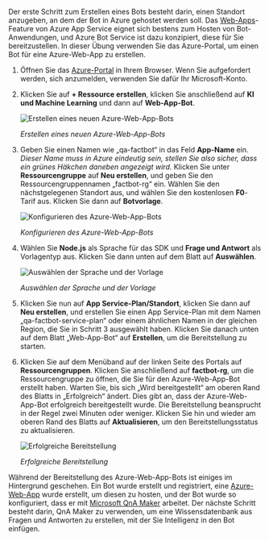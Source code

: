 Der erste Schritt zum Erstellen eines Bots besteht darin, einen Standort anzugeben, an dem der Bot in Azure gehostet werden soll. Das [Web-Apps](https://azure.microsoft.com/services/app-service/web/)-Feature von Azure App Service eignet sich bestens zum Hosten von Bot-Anwendungen, und Azure Bot Service ist dazu konzipiert, diese für Sie bereitzustellen. In dieser Übung verwenden Sie das Azure-Portal, um einen Bot für eine Azure-Web-App zu erstellen.

1. Öffnen Sie das [Azure-Portal](https://portal.azure.com/?azure-portal=true) in Ihrem Browser. Wenn Sie aufgefordert werden, sich anzumelden, verwenden Sie dafür Ihr Microsoft-Konto.

1. Klicken Sie auf **+ Ressource erstellen**, klicken Sie anschließend auf **KI und Machine Learning** und dann auf **Web-App-Bot**.
 
    ![Erstellen eines neuen Azure-Web-App-Bots](../images/new-bot-service.png)

    _Erstellen eines neuen Azure-Web-App-Bots_
  
1. Geben Sie einen Namen wie „qa-factbot“ in das Feld **App-Name** ein. *Dieser Name muss in Azure eindeutig sein, stellen Sie also sicher, dass ein grünes Häkchen daneben angezeigt wird.* Klicken Sie unter **Ressourcengruppe** auf **Neu erstellen**, und geben Sie den Ressourcengruppennamen „factbot-rg“ ein. Wählen Sie den nächstgelegenen Standort aus, und wählen Sie den kostenlosen **F0**-Tarif aus. Klicken Sie dann auf **Botvorlage**.

    ![Konfigurieren des Azure-Web-App-Bots](../images/portal-start-bot-creation.png)

    _Konfigurieren des Azure-Web-App-Bots_

1. Wählen Sie **Node.js** als Sprache für das SDK und **Frage und Antwort** als Vorlagentyp aus. Klicken Sie dann unten auf dem Blatt auf **Auswählen**.   
  
    ![Auswählen der Sprache und der Vorlage](../images/portal-select-template.png)

    _Auswählen der Sprache und der Vorlage_

1. Klicken Sie nun auf **App Service-Plan/Standort**, klicken Sie dann auf **Neu erstellen**, und erstellen Sie einen App Service-Plan mit dem Namen „qa-factbot-service-plan“ oder einem ähnlichen Namen in der gleichen Region, die Sie in Schritt 3 ausgewählt haben. Klicken Sie danach unten auf dem Blatt „Web-App-Bot“ auf **Erstellen**, um die Bereitstellung zu starten. 

1. Klicken Sie auf dem Menüband auf der linken Seite des Portals auf **Ressourcengruppen**. Klicken Sie anschließend auf **factbot-rg**, um die Ressourcengruppe zu öffnen, die Sie für den Azure-Web-App-Bot erstellt haben. Warten Sie, bis sich „Wird bereitgestellt“ am oberen Rand des Blatts in „Erfolgreich“ ändert. Dies gibt an, dass der Azure-Web-App-Bot erfolgreich bereitgestellt wurde. Die Bereitstellung beansprucht in der Regel zwei Minuten oder weniger. Klicken Sie hin und wieder am oberen Rand des Blatts auf **Aktualisieren**, um den Bereitstellungsstatus zu aktualisieren.

    ![Erfolgreiche Bereitstellung](../images/deployment-succeeded.png)

    _Erfolgreiche Bereitstellung_
  
Während der Bereitstellung des Azure-Web-App-Bots ist einiges im Hintergrund geschehen. Ein Bot wurde erstellt und registriert, eine [Azure-Web-App](https://azure.microsoft.com/services/app-service/web/) wurde erstellt, um diesen zu hosten, und der Bot wurde so konfiguriert, dass er mit [Microsoft QnA Maker](https://www.qnamaker.ai/) arbeitet. Der nächste Schritt besteht darin, QnA Maker zu verwenden, um eine Wissensdatenbank aus Fragen und Antworten zu erstellen, mit der Sie Intelligenz in den Bot einfügen.